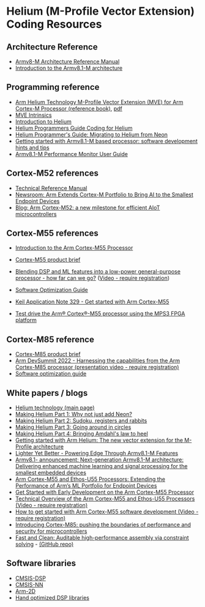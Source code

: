 # Helium (M-Profile Vector Extension) Coding Resources

## Architecture Reference

- [Armv8-M Architecture Reference Manual](https://developer.arm.com/documentation/ddi0553/latest/)
- [Introduction to the Armv8.1-M architecture](https://armkeil.blob.core.windows.net/developer/Files/pdf/white-paper/introduction-to-armv8-1-m-architecture.pdf)

## Programming reference

- [Arm Helium Technology M-Profile Vector Extension (MVE) for Arm Cortex-M Processor (reference book)](https://www.arm.com/resources/ebook/helium-mve-reference-book), [pdf](https://github.com/arm-university/Arm-Helium-Technology/blob/main/HeliumTechnology_referencebook.pdf)
- [MVE Intrinsics](https://developer.arm.com/architectures/instruction-sets/intrinsics/#f:@navigationhierarchiessimdisa=[Helium])
- [Introduction to Helium](https://developer.arm.com/documentation/102102/0103/?lang=en)
- [Helium Programmers Guide Coding for Helium](https://developer.arm.com/documentation/102095/0101/?lang=en)
- [Helium Programmer's Guide: Migrating to Helium from Neon](https://developer.arm.com/documentation/102107a/0100/?lang=en)
- [Getting started with Armv8.1-M based processor: software development hints and tips](https://community.arm.com/arm-community-blogs/b/architectures-and-processors-blog/posts/armv8_2d00_m-based-processor-software-development-hints-and-tips)
- [Armv8.1-M Performance Monitor User Guide](https://developer.arm.com/documentation/arm051-799564642-251/latest)

## Cortex-M52 references

- [Technical Reference Manual](https://developer.arm.com/documentation/102776/0002/)
- [Newsroom: Arm Extends Cortex-M Portfolio to Bring AI to the Smallest Endpoint Devices​](https://newsroom.arm.com/news/arm-cortex-m52)
- [Blog: Arm Cortex-M52: a new milestone for efficient AIoT microcontrollers](https://community.arm.com/arm-community-blogs/b/internet-of-things-blog/posts/introducing-cortex-m52)

## Cortex-M55 references

- [Introduction to the Arm Cortex-M55 Processor](https://armkeil.blob.core.windows.net/developer/Files/pdf/white-paper/introduction-to-arm-cortex-m55-processor.pdf)
- [Cortex-M55 product brief](https://armkeil.blob.core.windows.net/developer/Files/pdf/AI/Arm-Cortex-M55-Product-Brief.pdf)
- [Blending DSP and ML features into a low-power general-purpose processor - how far can we go?](https://armkeil.blob.core.windows.net/developer/Files/pdf/white-paper/blending-dsp-and-ml-features-into-a-low-power-general-purpose-processor.pdf) ([Video - require registration](https://onlinexperiences.com/scripts/Server.nxp?LASCmd=AI:4;F:QS!10100&ShowUUID=3B24ECCD-AFBC-4117-A6AB-A3441086B3C3&AffiliateData=arm))
- [Software Optimization Guide](https://developer.arm.com/documentation/102692/latest/)

- [Keil Application Note 329 - Get started with Arm Cortex-M55](https://developer.arm.com/documentation/kan329/latest/)
- [Test drive the Arm®︎ Cortex®︎-M55 processor using the MPS3 FPGA platform](https://community.arm.com/arm-community-blogs/b/architectures-and-processors-blog/posts/test-drive-the-arm-cortex--m55-processor-using-the-mps3-fpga-platform)

## Cortex-M85 reference

- [Cortex-M85 product brief](https://armkeil.blob.core.windows.net/developer/Files/pdf/product-brief/arm-cortex-m85-product-brief.pdf)
- [Arm DevSummit 2022 - Harnessing the capabilities from the Arm Cortex-M85 processor (presentation video - require registration)](https://devsummit.arm.com/flow/arm/devsummit22/sessions-catalog/page/sessions/session/1656323015553001inMB)
- [Software optimization guide](https://developer.arm.com/documentation/107950/latest/)

## White papers / blogs

- [Helium technology (main page)](https://www.arm.com/why-arm/technologies/helium)
- [Making Helium Part 1: Why not just add
Neon?](https://community.arm.com/arm-research/b/articles/posts/making-helium-why-not-just-add-neon)
- [Making Helium Part 2: Sudoku, registers and
rabbits](https://community.arm.com/developer/research/b/articles/posts/making-helium-sudoku-registers-and-rabbits)
- [Making Helium Part 3: Going around in
circles](https://community.arm.com/developer/research/b/articles/posts/making-helium-going-around-in-circles)
- [Making Helium Part 4: Bringing Amdahl\'s law to
heel](https://community.arm.com/developer/research/b/articles/posts/making-helium-bringing-amdahl-s-law-to-heel)
- [Getting started with Arm Helium: The new vector extension for the
M-Profile
architecture](https://community.arm.com/processors/b/blog/posts/arm-helium-the-new-vector-extension-for-arm-m-profile-architecture)
- [Lighter Yet Better - Powering Edge Through Armv8.1-M Features](https://developer.arm.com/documentation/107564/latest/)
- [Armv8.1- announcement: Next-generation Armv8.1-M architecture: Delivering enhanced machine learning and signal processing for the smallest embedded devices](https://www.arm.com/company/news/2019/02/next-generation-armv8-1-m-architecture)
- [Arm Cortex-M55 and Ethos-U55 Processors: Extending the Performance of Arm’s ML Portfolio for Endpoint Devices](https://community.arm.com/arm-community-blogs/b/architectures-and-processors-blog/posts/cortex-m55-and-ethos-u55-processors-extending-the-performance-of-arm-ml-portfolio-for-endpoint-devices)
- [Get Started with Early Development on the Arm Cortex-M55 Processor](https://community.arm.com/arm-community-blogs/b/tools-software-ides-blog/posts/start-early-development-on-arm-cortex-m55-processor)
- [Technical Overview of the Arm Cortex-M55 and Ethos-U55 Processors (Video - require registration)](https://www.brighttalk.com/webcast/17792/391867)
- [How to get started with Arm Cortex-M55 software development (Video - require registration)](https://www.brighttalk.com/webcast/17792/386144)
- [Introducing Cortex-M85: pushing the boundaries of performance and security for microcontrollers](https://community.arm.com/arm-community-blogs/b/internet-of-things-blog/posts/introducing-cortex-m85)
- [Fast and Clean: Auditable high-performance assembly via constraint solving](https://eprint.iacr.org/2022/1303) - [\(GitHub repo\)](https://github.com/slothy-optimizer/slothy)

## Software libraries

- [CMSIS-DSP](https://github.com/ARM-software/CMSIS-DSP)
- [CMSIS-NN](https://github.com/ARM-software/CMSIS-NN)
- [Arm-2D](https://github.com/ARM-software/Arm-2D)
- [Hand optimized DSP libraries](https://github.com/ARM-software/EndpointAI/tree/master/Kernels/ARM-Optimized/DSP/Source)
